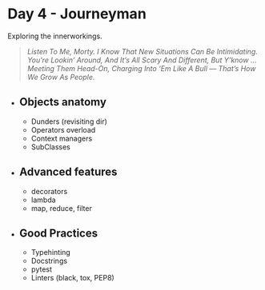 # Day 4 - Journeyman
Exploring the innerworkings.
>_Listen To Me, Morty. I Know That New Situations Can Be Intimidating. You're Lookin’ Around, And It’s All Scary And Different, But Y’know … Meeting Them Head-On, Charging Into ‘Em Like A Bull — That’s How We Grow As People._

- ## Objects anatomy
    - Dunders (revisiting dir)
    - Operators overload
    - Context managers
    - SubClasses
- ## Advanced features
    - decorators
    - lambda
    - map, reduce, filter
- ## Good Practices
    - Typehinting
    - Docstrings
    - pytest
    - Linters (black, tox, PEP8)
